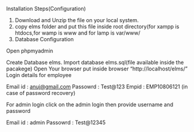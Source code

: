 
Installation Steps(Configuration)

1. Download and Unzip the file on your local system.
2. copy elms folder and put this file inside root directory(for xampp is htdocs,for wamp is www and for lamp is var/www/
3. Database Configuration

Open phpmyadmin

Create Database elms.
Import database elms.sql(file available inside the pacakege)
Open Your browser put inside browser “http://localhost/elms/”
 Login details for employee

Email id : anuj@gmail.com
Passowrd : Test@123
Empid : EMP10806121 (in case of password recovery)

For admin login click on the admin login then provide username and password

Email id : admin
Passowrd : Test@12345
